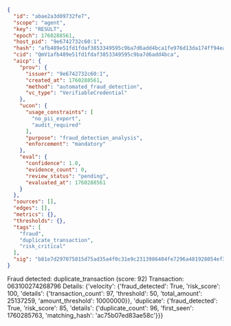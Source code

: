 ```json
{
  "id": "abae2a3d09732fe7",
  "scope": "agent",
  "key": "RESULT",
  "epoch": 1760288561,
  "host_pid": "9e6742732c60:1",
  "hash": "afb489e51fd1fdaf3853349595c9ba7d6add4bca1fe976d13da174ff94ea1cc5",
  "cid": "QmV1afb489e51fd1fdaf3853349595c9ba7d6add4bca",
  "aicp": {
    "prov": {
      "issuer": "9e6742732c60:1",
      "created_at": 1760288561,
      "method": "automated_fraud_detection",
      "vc_type": "VerifiableCredential"
    },
    "ucon": {
      "usage_constraints": [
        "no_pii_export",
        "audit_required"
      ],
      "purpose": "fraud_detection_analysis",
      "enforcement": "mandatory"
    },
    "eval": {
      "confidence": 1.0,
      "evidence_count": 0,
      "review_status": "pending",
      "evaluated_at": 1760288561
    }
  },
  "sources": [],
  "edges": [],
  "metrics": {},
  "thresholds": {},
  "tags": [
    "fraud",
    "duplicate_transaction",
    "risk_critical"
  ],
  "sig": "b81e7d297075015d75ad35a4f0c31e9c2313986404fe7296a481928054ef3104"
}
```

Fraud detected: duplicate_transaction (score: 92)
Transaction: 063100274268796
Details: {'velocity': {'fraud_detected': True, 'risk_score': 100, 'details': {'transaction_count': 97, 'threshold': 50, 'total_amount': 25137259, 'amount_threshold': 10000000}}, 'duplicate': {'fraud_detected': True, 'risk_score': 85, 'details': {'duplicate_count': 96, 'first_seen': 1760285763, 'matching_hash': 'ac75b07ed83ae58c'}}}